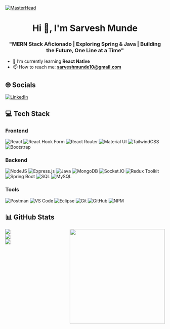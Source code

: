 [![MasterHead](https://sitegalleria.com/wp-content/uploads/2019/08/web-development-company-bangalore.jpg)]()

<h1 align="center">Hi 👋, I'm Sarvesh Munde</h1>
<h3 align="center">"MERN Stack Aficionado | Exploring Spring & Java | Building the Future, One Line at a Time"</h3>

- 🌱 I’m currently learning **React Native** 
- 📫 How to reach me: **sarveshmunde10@gmail.com**

## 🌐 Socials
[![LinkedIn](https://img.shields.io/badge/LinkedIn-%230077B5.svg?logo=linkedin&logoColor=white)](https://www.linkedin.com/in/sarveshmunde)

## 💻 Tech Stack

### Frontend
![React](https://img.shields.io/badge/react-%2320232a.svg?style=for-the-badge&logo=react&logoColor=%2361DAFB) ![React Hook Form](https://img.shields.io/badge/React%20Hook%20Form-%23EC5990.svg?style=for-the-badge&logo=reacthookform&logoColor=white) ![React Router](https://img.shields.io/badge/React_Router-CA4245?style=for-the-badge&logo=react-router&logoColor=white) ![Material UI](https://img.shields.io/badge/Material_UI-%230081CB.svg?style=for-the-badge&logo=mui&logoColor=white) ![TailwindCSS](https://img.shields.io/badge/tailwindcss-%2338B2AC.svg?style=for-the-badge&logo=tailwind-css&logoColor=white) ![Bootstrap](https://img.shields.io/badge/bootstrap-%238511FA.svg?style=for-the-badge&logo=bootstrap&logoColor=white)

### Backend
![NodeJS](https://img.shields.io/badge/node.js-6DA55F?style=for-the-badge&logo=node.js&logoColor=white) ![Express.js](https://img.shields.io/badge/express.js-%23404d59.svg?style=for-the-badge&logo=express&logoColor=%2361DAFB) ![Java](https://img.shields.io/badge/java-%23E34F26.svg?style=for-the-badge&logo=java&logoColor=white) ![MongoDB](https://img.shields.io/badge/MongoDB-%234ea94b.svg?style=for-the-badge&logo=mongodb&logoColor=white) ![Socket.IO](https://img.shields.io/badge/Socket.IO-%23000000.svg?style=for-the-badge&logo=socket.io&logoColor=white) ![Redux Toolkit](https://img.shields.io/badge/Redux_Toolkit-%23593d88.svg?style=for-the-badge&logo=redux&logoColor=white) ![Spring Boot](https://img.shields.io/badge/Spring%20Boot-%236DB33F.svg?style=for-the-badge&logo=spring&logoColor=white) ![SQL](https://img.shields.io/badge/SQL-%234479A1.svg?style=for-the-badge&logo=sql&logoColor=white) ![MySQL](https://img.shields.io/badge/MySQL-%234479A1.svg?style=for-the-badge&logo=mysql&logoColor=white)

### Tools
![Postman](https://img.shields.io/badge/Postman-%23FF6C37.svg?style=for-the-badge&logo=postman&logoColor=white) ![VS Code](https://img.shields.io/badge/VS%20Code-%23007ACC.svg?style=for-the-badge&logo=visual-studio-code&logoColor=white) ![Eclipse](https://img.shields.io/badge/Eclipse-%23000000.svg?style=for-the-badge&logo=eclipse&logoColor=white) ![Git](https://img.shields.io/badge/Git-%23F05032.svg?style=for-the-badge&logo=git&logoColor=white) ![GitHub](https://img.shields.io/badge/GitHub-%23121011.svg?style=for-the-badge&logo=github&logoColor=white) ![NPM](https://img.shields.io/badge/NPM-%23CB3837.svg?style=for-the-badge&logo=npm&logoColor=white)

## 📊 GitHub Stats
<img align="right" src="https://cdn.dribbble.com/users/1162077/screenshots/3848914/programmer.gif" width="300">

![](https://github-readme-stats.vercel.app/api?username=Sarvesh-Work&theme=dark&hide_border=false&include_all_commits=false&count_private=false)<br/>
![](https://github-readme-streak-stats.herokuapp.com/?user=Sarvesh-Work&theme=dark&hide_border=false)<br/>
![](https://github-readme-stats.vercel.app/api/top-langs/?username=Sarvesh-Work&theme=dark&hide_border=false&include_all_commits=false&count_private=false&layout=compact)











